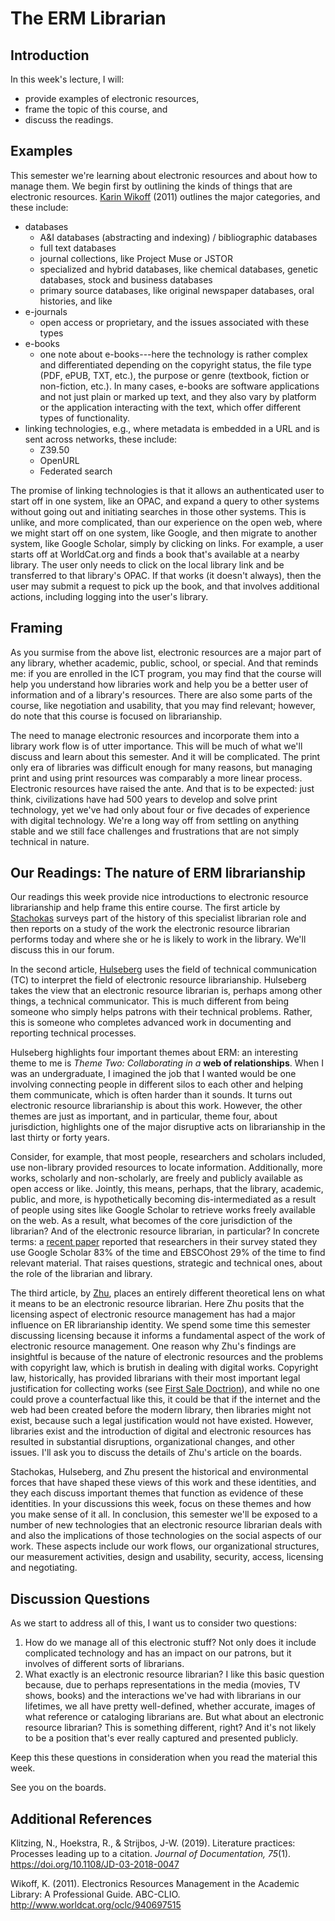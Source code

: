 # The ERM Librarian

## Introduction

In this week's lecture, I will:

- provide examples of electronic resources,
- frame the topic of this course, and
- discuss the readings.

## Examples

This semester we're learning about electronic resources
and about how to manage them.
We begin first by outlining the kinds of things
that are electronic resources.
[Karin Wikoff][Wikoff2011] (2011) outlines the major categories,
and these include:

* databases
  * A&I databases (abstracting and indexing) / bibliographic databases
  * full text databases
  * journal collections, like Project Muse or JSTOR
  * specialized and hybrid databases, like chemical databases, genetic
    databases, stock and business databases
  * primary source databases, like original newspaper databases, oral
    histories, and like
* e-journals
  * open access or proprietary, and the issues associated with these types
* e-books
  * one note about e-books---here the technology is rather complex and
    differentiated depending on the copyright status, the file type (PDF, ePUB,
    TXT, etc.), the purpose or genre (textbook, fiction or non-fiction, etc.).
    In many cases, e-books are software applications and not just plain or
    marked up text, and they also vary by platform or the application
    interacting with the text, which offer different types of functionality.
* linking technologies, e.g., where metadata is embedded in a URL and is sent
  across networks, these include:
  * Z39.50
  * OpenURL
  * Federated search

The promise of linking technologies is that it allows an authenticated user to 
start off in one system, like an OPAC, and expand a query to other systems 
without going out and initiating searches in those other systems. This is 
unlike, and more complicated, than our experience on the open web, where we 
might start off on one system, like Google, and then migrate to another system, 
like Google Scholar, simply by clicking on links. For example, a user starts 
off at WorldCat.org and finds a book that's available at a nearby library. The 
user only needs to click on the local library link and be transferred to that 
library's OPAC. If that works (it doesn't always), then the user may submit a 
request to pick up the book, and that involves additional actions, including 
logging into the user's library. 

## Framing

As you surmise from the above list, electronic resources are a major part of
any library, whether academic, public, school, or special. And that reminds me:
if you are enrolled in the ICT program, you may find that the course will help
you understand how libraries work and help you be a better user of information
and of a library's resources. There are also some parts of the course, like
negotiation and usability, that you may find relevant; however, do note that
this course is focused on librarianship.

The need to manage electronic resources and incorporate them into a library
work flow is of utter importance. This will be much of what we'll discuss and
learn about this semester. And it will be complicated. The print only era of
libraries was difficult enough for many reasons, but managing print and using
print resources was comparably a more linear process. Electronic resources have
raised the ante. And that is to be expected: just think, civilizations have had
500 years to develop and solve print technology, yet we've had only about four
or five decades of experience with digital technology. We're a long way off
from settling on anything stable and we still face challenges and frustrations
that are not simply technical in nature.

## Our Readings: The nature of ERM librarianship

Our readings this week provide nice introductions to electronic resource
librarianship and help frame this entire course. The first article by
[Stachokas][stachokas2018] surveys part of the history of this specialist
librarian role and then reports on a study of the work the electronic resource
librarian performs today and where she or he is likely to work in the library.
We'll discuss this in our forum.

In the second article, [Hulseberg][hulseberg2016] uses the field of technical
communication (TC) to interpret the field of electronic resource librarianship.
Hulseberg takes the view that an electronic resource librarian is, perhaps
among other things, a technical communicator. This is much different from being
someone who simply helps patrons with their technical problems. Rather, this is
someone who completes advanced work in documenting and reporting technical
processes.

Hulseberg highlights four important themes about ERM: an interesting theme to
me is *Theme Two: Collaborating in a* **web of relationships**. When I was an
undergraduate, I imagined the job that I wanted would be one involving
connecting people in different silos to each other and helping them
communicate, which is often harder than it sounds. It turns out electronic
resource librarianship is about this work. However, the other themes are just
as important, and in particular, theme four, about jurisdiction, highlights one
of the major disruptive acts on librarianship in the last thirty or forty
years.

Consider, for example, that most people, researchers and scholars included, use
non-library provided resources to locate information. Additionally, more works,
scholarly and non-scholarly, are freely and publicly available as open access
or like. Jointly, this means, perhaps, that the library, academic, public, and
more, is hypothetically becoming dis-intermediated as a result of people using
sites like Google Scholar to retrieve works freely available on the web. As a
result, what becomes of the core jurisdiction of the librarian? And of the
electronic resource librarian, in particular? In concrete terms: a [recent
paper][Klitzing2019] reported that researchers in their survey stated they use
Google Scholar 83% of the time and EBSCOhost 29% of the time to find relevant
material. That raises questions, strategic and technical ones, about the role
of the librarian and library.

The third article, by [Zhu][zhu2016], places an entirely different theoretical
lens on what it means to be an electronic resource librarian. Here Zhu posits
that the licensing aspect of electronic resource management has had a major
influence on ER librarianship identity. We spend some time this semester
discussing licensing because it informs a fundamental aspect of the work of
electronic resource management. One reason why Zhu's findings are insightful is
because of the nature of electronic resources and the problems with copyright
law, which is brutish in dealing with digital works. Copyright law,
historically, has provided librarians with their most important legal
justification for collecting works (see [First Sale
Doctrion][copyrightsearch]), and while no one could prove a counterfactual like
this, it could be that if the internet and the web had been created before the
modern library, then libraries might not exist, because such a legal
justification would not have existed. However, libraries exist and the
introduction of digital and electronic resources has resulted in substantial
disruptions, organizational changes, and other issues. I'll ask you to discuss
the details of Zhu's article on the boards.

Stachokas, Hulseberg, and Zhu present the historical and environmental forces
that have shaped these views of this work and these identities, and they each
discuss important themes that function as evidence of these identities. In your
discussions this week, focus on these themes and how you make sense of it all.
In conclusion, this semester we'll be exposed to a number of new technologies
that an electronic resource librarian deals with and also the implications of
those technologies on the social aspects of our work. These aspects include our
work flows, our organizational structures, our measurement activities, design
and usability, security, access, licensing and negotiating.

## Discussion Questions

As we start to address all of this, I want us to consider two questions:

1. How do we manage all of this electronic stuff? Not only does it include
   complicated technology and has an impact on our patrons, but it involves of
   different sorts of librarians.
1. What exactly is an electronic resource librarian? I like this basic question
   because, due to perhaps representations in the media (movies, TV shows,
   books) and the interactions we've had with librarians in our lifetimes, we
   all have pretty well-defined, whether accurate, images of what reference or
   cataloging librarians are. But what about an electronic resource librarian?
   This is something different, right? And it's not likely to be a position
   that's ever really captured and presented publicly.

Keep this these questions in consideration when you read the material this
week.

See you on the boards.

## Additional References

Klitzing, N., Hoekstra, R., & Strijbos, J-W. (2019). Literature practices:
Processes leading up to a citation. *Journal of Documentation, 75*(1).
https://doi.org/10.1108/JD-03-2018-0047

Wikoff, K. (2011). Electronics Resources Management in the Academic Library: A
Professional Guide. ABC-CLIO. http://www.worldcat.org/oclc/940697515

[stachokas2018]:https://doi.org/10.1080/07317131.2017.1385286
[hulseberg2016]:https://doi.org/10.1080/1941126X.2016.1164555
[zhu2016]:https://doi.org/10.1016/j.lisr.2016.02.002
[Wikoff2011]:http://www.worldcat.org/oclc/940697515
[Klitzing2019]:https://doi.org/10.1108/JD-03-2018-0047
[copyrightsearch]:https://search.copyright.gov/search?utf8=%E2%9C%93&affiliate=copyright&sort_by=&query=%22first+sale+doctrine%22
